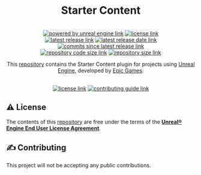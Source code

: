 <h1 align="center">
    Starter Content
</h1>

<p align="center">
    <br/>
    <a href="https://www.unrealengine.com/"><img alt="powered by unreal engine link" src="https://img.shields.io/badge/POWERED%20BY-Unreal%20Engine-3c59ff?style=for-the-badge&logo=c%2B%2B&labelColor=3abeff"/></a>
    <a href="https://www.unrealengine.com/eula/"><img alt="license link" src="https://img.shields.io/badge/License-EULA-green?style=for-the-badge"/></a>
    <br/>
    <a href="https://github.com/impulse-interactive/unreal-starter-plugin/releases/"><img alt="latest release link" src="https://img.shields.io/github/v/release/impulse-interactive/unreal-starter-plugin?include_prereleases&style=for-the-badge&logo=semantic-release"/></a>
    <a href="https://github.com/impulse-interactive/unreal-starter-plugin/releases/"><img alt="latest release date link" src="https://img.shields.io/github/release-date-pre/impulse-interactive/unreal-starter-plugin?include_prereleases&style=for-the-badge&logo=google-calendar"/></a>
    <a href="https://github.com/impulse-interactive/unreal-starter-plugin/commits/"><img alt="commits since latest release link" src="https://img.shields.io/github/commits-since/impulse-interactive/unreal-starter-plugin/latest?include_prereleases&style=for-the-badge&logo=github"/></a>
    <br/>
    <a href="https://github.com/impulse-interactive/unreal-starter-plugin/"><img alt="repository code size link" src="https://img.shields.io/github/languages/code-size/impulse-interactive/unreal-starter-plugin?style=for-the-badge&logo=github"/></a>
    <a href="https://github.com/impulse-interactive/unreal-starter-plugin/"><img alt="repository size link" src="https://img.shields.io/github/repo-size/impulse-interactive/unreal-starter-plugin?style=for-the-badge&logo=github"/></a>
    <br/>
</p>

<p align="center">
    This <a href="https://github.com/impulse-interactive/unreal-starter-plugin/">repository</a> contains the Starter Content plugin for projects using <a href="https://www.unrealengine.com/">Unreal Engine</a>, developed by <a href="https://www.epicgames.com/">Epic Games</a>.
</p>

<p align="center">
    <br/>
    <a href="#license"><img alt="license link" src="https://img.shields.io/badge/-LICENSE-lightgrey?style=for-the-badge"/></a>
    <a href="#contributing"><img alt="contributing guide link" src="https://img.shields.io/badge/-CONTRIBUTING-lightgrey?style=for-the-badge"/></a>
    <br/>
</p>

<h2>
    <a id="license"> ⚠️ License</a>
</h2>

<p>
    The contents of this <a href="https://github.com/impulse-interactive/unreal-starter-plugin/">repository</a> are free under the terms of the <a href="https://www.unrealengine.com/eula/"><b>Unreal® Engine End User License Agreement</b></a>.
</p>

<h2>
    <a id="contributing"> ✍️ Contributing</a>
</h2>

<p>
    This project will not be accepting any public contributions.
</p>
